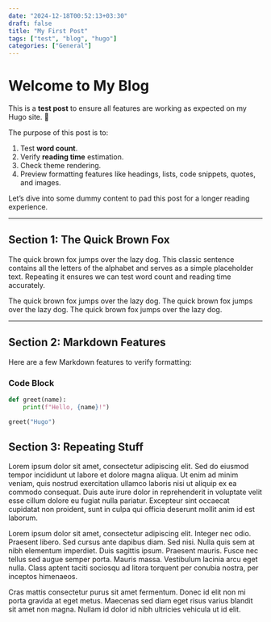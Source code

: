 ```yaml
---
date: "2024-12-18T00:52:13+03:30"
draft: false
title: "My First Post"
tags: ["test", "blog", "hugo"]
categories: ["General"]
---
```


# Welcome to My Blog

This is a **test post** to ensure all features are working as expected on my Hugo site. 🎉

The purpose of this post is to:

1. Test **word count**.
2. Verify **reading time** estimation.
3. Check theme rendering.
4. Preview formatting features like headings, lists, code snippets, quotes, and images.

Let’s dive into some dummy content to pad this post for a longer reading experience.

---

## Section 1: The Quick Brown Fox

The quick brown fox jumps over the lazy dog. This classic sentence contains all the letters of the alphabet and serves as a simple placeholder text. Repeating it ensures we can test word count and reading time accurately.

The quick brown fox jumps over the lazy dog.
The quick brown fox jumps over the lazy dog.
The quick brown fox jumps over the lazy dog.

---

## Section 2: Markdown Features

Here are a few Markdown features to verify formatting:

### **Code Block**

```python
def greet(name):
    print(f"Hello, {name}!")

greet("Hugo")
```

## Section 3: Repeating Stuff

Lorem ipsum dolor sit amet, consectetur adipiscing elit. Sed do eiusmod tempor incididunt ut labore et dolore magna aliqua. Ut enim ad minim veniam, quis nostrud exercitation ullamco laboris nisi ut aliquip ex ea commodo consequat. Duis aute irure dolor in reprehenderit in voluptate velit esse cillum dolore eu fugiat nulla pariatur. Excepteur sint occaecat cupidatat non proident, sunt in culpa qui officia deserunt mollit anim id est laborum.

Lorem ipsum dolor sit amet, consectetur adipiscing elit. Integer nec odio. Praesent libero. Sed cursus ante dapibus diam. Sed nisi. Nulla quis sem at nibh elementum imperdiet. Duis sagittis ipsum. Praesent mauris. Fusce nec tellus sed augue semper porta. Mauris massa. Vestibulum lacinia arcu eget nulla. Class aptent taciti sociosqu ad litora torquent per conubia nostra, per inceptos himenaeos.

Cras mattis consectetur purus sit amet fermentum. Donec id elit non mi porta gravida at eget metus. Maecenas sed diam eget risus varius blandit sit amet non magna. Nullam id dolor id nibh ultricies vehicula ut id elit.
